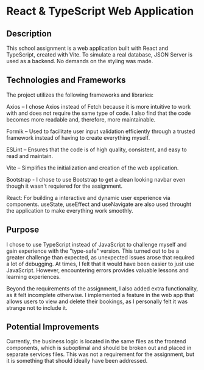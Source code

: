 # React & TypeScript Web Application

## Description

This school assignment is a web application built with React and TypeScript, created with Vite. To simulate a real database, JSON Server is used as a backend. No demands on the styling was made.

## Technologies and Frameworks

The project utilizes the following frameworks and libraries:

Axios – I chose Axios instead of Fetch because it is more intuitive to work with and does not require the same type of code. I also find that the code becomes more readable and, therefore, more maintainable.

Formik – Used to facilitate user input validation efficiently through a trusted framework instead of having to create everything myself.

ESLint – Ensures that the code is of high quality, consistent, and easy to read and maintain.

Vite – Simplifies the initialization and creation of the web application.

Bootstrap - I chose to use Bootstrap to get a clean looking navbar even though it wasn't requiered for the assignment.

React: For building a interactive and dynamic user experience via components. useState, useEffect and useNavigate are also used throught the application to make everything work smoothly.

## Purpose

I chose to use TypeScript instead of JavaScript to challenge myself and gain experience with the "type-safe" version. This turned out to be a greater challenge than expected, as unexpected issues arose that required a lot of debugging. At times, I felt that it would have been easier to just use JavaScript. However, encountering errors provides valuable lessons and learning experiences.

Beyond the requirements of the assignment, I also added extra functionality, as it felt incomplete otherwise. I implemented a feature in the web app that allows users to view and delete their bookings, as I personally felt it was strange not to include it.

## Potential Improvements

Currently, the business logic is located in the same files as the frontend components, which is suboptimal and should be broken out and placed in separate services files. This was not a requirement for the assignment, but it is something that should ideally have been addressed.
